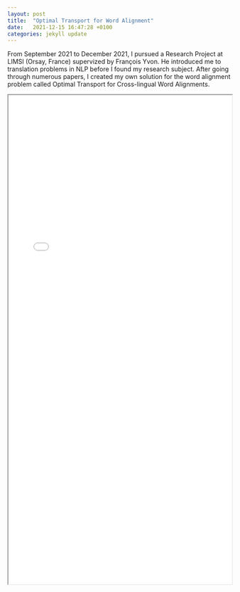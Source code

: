 ```yaml
---
layout: post
title:  "Optimal Transport for Word Alignment"
date:   2021-12-15 16:47:28 +0100
categories: jekyll update
---
```


From September 2021 to December 2021, I pursued a Research Project at LIMSI (Orsay, France) supervized by François Yvon. He introduced me to translation problems in NLP before I found my research subject. After going through numerous papers, I created my own solution for the word alignment problem called Optimal Transport for Cross-lingual Word Alignments.

<iframe src="/assets/report.pdf" height="1100" width="100%"></iframe>